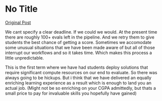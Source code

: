 # No Title

[Original Post](https://discourse.onlinedegree.iitm.ac.in/t/169029/434)

<p>We cant specify a clear deadline. If we could we would. At the present time there are roughly 100+ evals left in the pipeline. And we retry them to give students the best chance of getting a score. Sometimes we accomodate some unusual situations that we have been made aware of but all of those interrupt our workflows and so it takes time. Which makes this process a little unpredictable.</p>
<p>This is the first term where we have had students deploy solutions that require significant compute resources on our end to evaluate. So there was always going to be hickups. But i think that we have delivered an equally enriching learning experience as a result which is enough to land you an actual job. (Might not be so enriching on your CGPA admittedly, but thats a small price to pay for invaluable skills you hopefully have gained)</p>